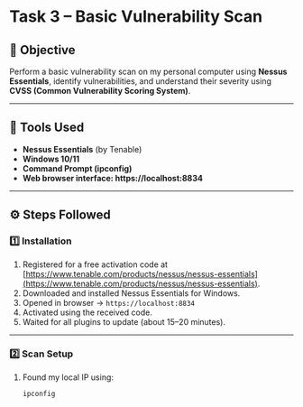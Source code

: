 # Task 3 – Basic Vulnerability Scan

## 🎯 Objective
Perform a basic vulnerability scan on my personal computer using **Nessus Essentials**, identify vulnerabilities, and understand their severity using **CVSS (Common Vulnerability Scoring System)**.

---

## 🧰 Tools Used
- **Nessus Essentials** (by Tenable)
- **Windows 10/11**
- **Command Prompt (ipconfig)**
- **Web browser interface: https://localhost:8834**

---

## ⚙️ Steps Followed

### 1️⃣ Installation
1. Registered for a free activation code at [https://www.tenable.com/products/nessus/nessus-essentials](https://www.tenable.com/products/nessus/nessus-essentials).
2. Downloaded and installed Nessus Essentials for Windows.
3. Opened in browser → `https://localhost:8834`
4. Activated using the received code.
5. Waited for all plugins to update (about 15–20 minutes).

---

### 2️⃣ Scan Setup
1. Found my local IP using:
   ```bash
   ipconfig
